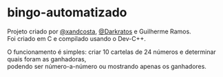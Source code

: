# bingo-automatizado

Projeto criado por [@xandcosta](https://github.com/xndcosta), [@Darkratos](https://github.com/Darkratos) e Guilherme Ramos.  
Foi criado em C e compilado usando o Dev-C++.  
  
O funcionamento é simples: criar 10 cartelas de 24 números e determinar quais foram as ganhadoras,  
podendo ser número-a-número ou mostrando apenas os ganhadores.  
